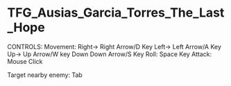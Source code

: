 # TFG_Ausias_Garcia_Torres_The_Last_Hope
CONTROLS:
Movement:
          Right-> Right Arrow/D Key
          Left-> Left Arrow/A Key
          Up->  Up Arrow/W key
          Down  Down Arrow/S Key
Roll:
          Space Key
Attack:
          Mouse Click
          
Target nearby enemy:
          Tab
          
